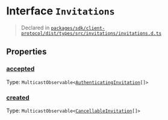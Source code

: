 # Interface `Invitations`
> Declared in [`packages/sdk/client-protocol/dist/types/src/invitations/invitations.d.ts`]()


## Properties
### [accepted]()
Type: <code>MulticastObservable&lt;[AuthenticatingInvitation](/api/@dxos/client/classes/AuthenticatingInvitationObservable)[]&gt;</code>



### [created]()
Type: <code>MulticastObservable&lt;[CancellableInvitation](/api/@dxos/client/classes/CancellableInvitationObservable)[]&gt;</code>



    
